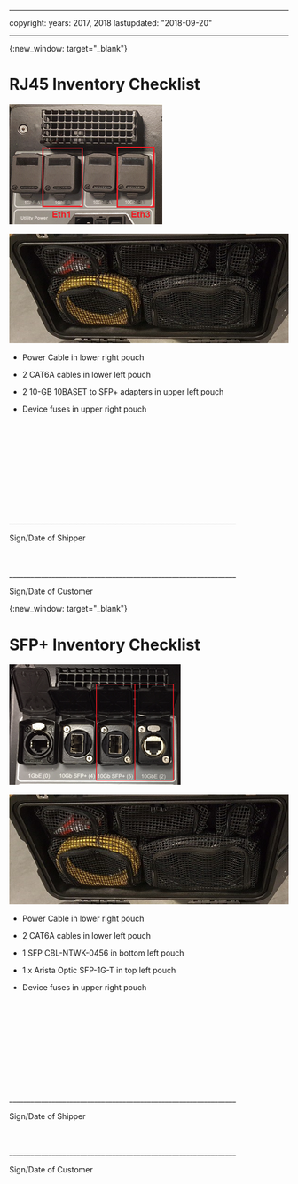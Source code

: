 
---

copyright:
  years: 2017, 2018
lastupdated: "2018-09-20"

---
{:new_window: target="_blank"}

# RJ45 Inventory Checklist


![RJ45 Ports](/images/RJ45Ports.png)

![Mass Data Migration Device Inventory](/images/MDMDeviceInventory.png)


-	Power Cable in lower right pouch

-	2 CAT6A cables in lower left pouch

-	2 10-GB 10BASET to SFP+ adapters in upper left pouch

-	Device fuses in upper right pouch

   
   
</br> 
</br> 
</br> 
</br> 
</br> 
</br> 
</br> 
</br> 
</hr> 
</br> 
</hr>    
</br> 
________________________________________________________________ 

Sign/Date of Shipper


</br> 
</hr>
</br> 
________________________________________________________________ 

Sign/Date of Customer



{:new_window: target="_blank"}

# SFP+ Inventory Checklist


![SFP+ Ports](/images/SFP+ports.png)

![Mass Data Migration Device Inventory](/images/MDMDeviceInventory.png)

-	Power Cable in lower right pouch

-	2 CAT6A cables in lower left pouch

-	1 SFP CBL-NTWK-0456 in bottom left pouch

- 1 x Arista Optic SFP-1G-T in top left pouch

-	Device fuses in upper right pouch

   
   
</br> 
</br> 
</br> 
</br> 
</br> 
</br> 
</br> 
</br> 
</hr> 
</br> 
</hr>    
</br> 
________________________________________________________________ 

Sign/Date of Shipper


</br> 
</hr>
</br> 
________________________________________________________________ 

Sign/Date of Customer
